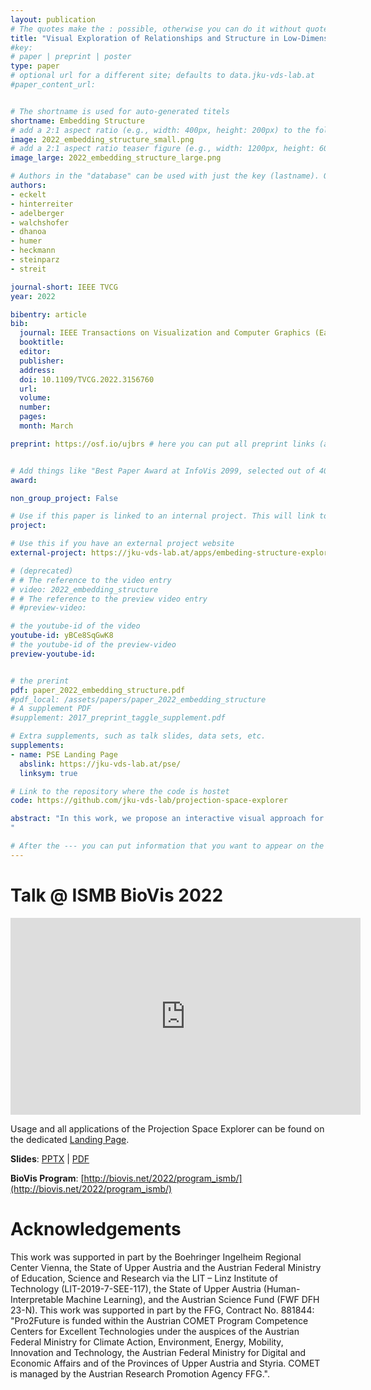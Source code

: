 ```yaml
---
layout: publication
# The quotes make the : possible, otherwise you can do it without quotes
title: "Visual Exploration of Relationships and Structure in Low-Dimensional Embeddings"
#key: 
# paper | preprint | poster
type: paper
# optional url for a different site; defaults to data.jku-vds-lab.at
#paper_content_url: 


# The shortname is used for auto-generated titels
shortname: Embedding Structure
# add a 2:1 aspect ratio (e.g., width: 400px, height: 200px) to the folder /assets/images/papers/
image: 2022_embedding_structure_small.png
# add a 2:1 aspect ratio teaser figure (e.g., width: 1200px, height: 600px) to the folder /assets/images/papers/
image_large: 2022_embedding_structure_large.png

# Authors in the "database" can be used with just the key (lastname). Others can be written properly.
authors:
- eckelt
- hinterreiter
- adelberger
- walchshofer
- dhanoa
- humer
- heckmann
- steinparz
- streit

journal-short: IEEE TVCG
year: 2022

bibentry: article
bib:
  journal: IEEE Transactions on Visualization and Computer Graphics (Early Access)
  booktitle: 
  editor: 
  publisher: 
  address: 
  doi: 10.1109/TVCG.2022.3156760
  url: 
  volume: 
  number: 
  pages: 
  month: March

preprint: https://osf.io/ujbrs # here you can put all preprint links (arxiv.org, osf.io,...)


# Add things like "Best Paper Award at InfoVis 2099, selected out of 4000 submissions"
award:

non_group_project: False

# Use if this paper is linked to an internal project. This will link to the project site
project: 

# Use this if you have an external project website
external-project: https://jku-vds-lab.at/apps/embeding-structure-explorer/

# (deprecated)
# # The reference to the video entry
# video: 2022_embedding_structure
# # The reference to the preview video entry
# #preview-video:

# the youtube-id of the video
youtube-id: yBCe8SqGwK8
# the youtube-id of the preview-video
preview-youtube-id: 


# the prerint
pdf: paper_2022_embedding_structure.pdf
#pdf_local: /assets/papers/paper_2022_embedding_structure
# A supplement PDF
#supplement: 2017_preprint_taggle_supplement.pdf

# Extra supplements, such as talk slides, data sets, etc.
supplements:
- name: PSE Landing Page
  abslink: https://jku-vds-lab.at/pse/
  linksym: true

# Link to the repository where the code is hostet
code: https://github.com/jku-vds-lab/projection-space-explorer

abstract: "In this work, we propose an interactive visual approach for the exploration and formation of structural relationships in embeddings of high-dimensional data. These structural relationships, such as item sequences, associations of items with groups, and hierarchies between groups of items, are defining properties of many real-world datasets. Nevertheless, most existing methods for the visual exploration of embeddings treat these structures as second-class citizens or do not take them into account at all. In our proposed analysis workflow, users explore enriched scatterplots of the embedding, in which relationships between items and/or groups are visually highlighted. The original high-dimensional data for single items, groups of items, or differences between connected items and groups is accessible through additional summary visualizations. We carefully tailored these summary and difference visualizations to the various data types and semantic contexts. During their exploratory analysis, users can externalize their insights by setting up additional groups and relationships between items and/or groups. We demonstrate the utility and potential impact of our approach by means of two use cases and multiple examples from various domains.
"

# After the --- you can put information that you want to appear on the website using markdown formatting or HTML. A good example are acknowledgements, extra references, an erratum, etc.
---
```




# Talk @ ISMB BioVis 2022

<iframe width="560" height="315" src="https://www.youtube.com/embed/1S-IYcXWZmY" title="YouTube video player" frameborder="0" allow="accelerometer; autoplay; clipboard-write; encrypted-media; gyroscope; picture-in-picture" allowfullscreen></iframe>

Usage and all applications of the Projection Space Explorer can be found on the dedicated [Landing Page](https://jku-vds-lab.at/pse/).

**Slides**: [PPTX](http://data.jku-vds-lab.at/papers/2022_biovis_eckelt.pptx) \| [PDF](http://data.jku-vds-lab.at/papers/2022_biovis_eckelt.pdf)

**BioVis Program**: [http://biovis.net/2022/program_ismb/](http://biovis.net/2022/program_ismb/)


# Acknowledgements

This work was supported in part by the Boehringer Ingelheim Regional Center Vienna, the State of Upper Austria and the Austrian Federal Ministry of Education, Science and Research via the LIT ⁠– Linz Institute of Technology (LIT-2019-7-SEE-117), the State of Upper Austria (Human-Interpretable Machine Learning), and the Austrian Science Fund (FWF DFH 23-N). This work was supported in part by the FFG, Contract No. 881844: "Pro2Future is funded within the Austrian COMET Program Competence Centers for Excellent Technologies under the auspices of the Austrian Federal Ministry for Climate Action, Environment, Energy, Mobility, Innovation and Technology, the Austrian Federal Ministry for Digital and Economic Affairs and of the Provinces of Upper Austria and Styria. COMET is managed by the Austrian Research Promotion Agency FFG.".